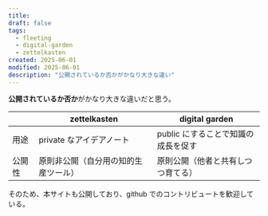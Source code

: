 ```yaml
---
title: 
draft: false
tags:
  - fleeting
  - digital-garden
  - zettelkasten
created: 2025-06-01
modified: 2025-06-01
description: "公開されているか否かがかなり大きな違い"
---
```

**公開されているか否か**がかなり大きな違いだと思う。

|     | zettelkasten       | digital garden        |
| --- | ------------------ | --------------------- |
| 用途  | private なアイデアノート   | public にすることで知識の成長を促す |
| 公開性 | 原則非公開（自分用の知的生産ツール） | 原則公開（他者と共有しつつ育てる）     |

そのため、本サイトも公開しており、github でのコントリビュートを歓迎している。
